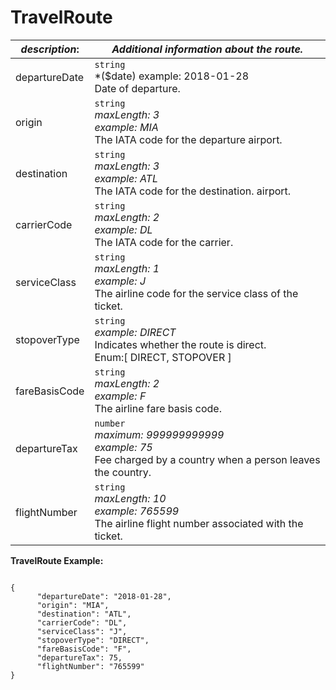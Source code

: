 
# TravelRoute

| *description*: | *Additional information about the route.*|
|----|----|
| departureDate |    ``` string ```  <br/>   *($date) example: 2018-01-28 <br/>  Date of departure.|
| origin |    ``` string ```   <br/>  *maxLength: 3  <br/> example: MIA*  <br/> The IATA code for the departure airport.|
| destination |    ``` string ```    <br/> *maxLength: 3 <br/> example: ATL* <br/> The IATA code for the destination. airport.|
| carrierCode |    ``` string ```   <br/>  *maxLength: 2  <br/> example: DL*  <br/> The IATA code for the carrier.|
| serviceClass |    ``` string ```    <br/> *maxLength: 1  <br/> example: J*  <br/> The airline code for the service class of the ticket.|
| stopoverType |    ``` string ```    <br/> *example: DIRECT*  <br/> Indicates whether the route is direct.  <br/> Enum:[ DIRECT, STOPOVER ]|
| fareBasisCode |    ``` string ```   <br/>  *maxLength: 2  <br/> example: F* <br/>  The airline fare basis code.|
| departureTax |    ``` number ```   <br/>  *maximum: 999999999999  <br/> example: 75*  <br/> Fee charged by a country when a person leaves the country.|
| flightNumber |    ``` string ```    <br/> *maxLength: 10  <br/> example: 765599*  <br/> The airline flight number associated with the ticket.|


**TravelRoute Example:**

```{r}

{
      "departureDate": "2018-01-28",
      "origin": "MIA",
      "destination": "ATL",
      "carrierCode": "DL",
      "serviceClass": "J",
      "stopoverType": "DIRECT",
      "fareBasisCode": "F",
      "departureTax": 75,
      "flightNumber": "765599"
}
```  






